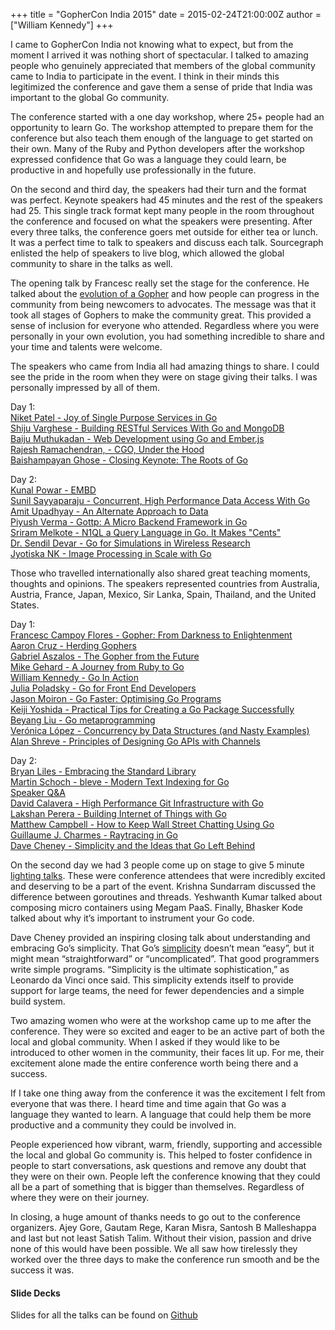 +++
title = "GopherCon India 2015"
date = 2015-02-24T21:00:00Z
author = ["William Kennedy"]
+++

I came to GopherCon India not knowing what to expect, but from the moment I arrived it was nothing short of spectacular. I talked to amazing people who genuinely appreciated that members of the global community came to India to participate in the event. I think in their minds this legitimized the conference and gave them a sense of pride that India was important to the global Go community.

The conference started with a one day workshop, where 25+ people had an opportunity to learn Go. The workshop attempted to prepare them for the conference but also teach them enough of the language to get started on their own. Many of the Ruby and Python developers after the workshop expressed confidence that Go was a language they could learn, be productive in and hopefully use professionally in the future.

On the second and third day, the speakers had their turn and the format was perfect. Keynote speakers had 45 minutes and the rest of the speakers had 25. This single track format kept many people in the room throughout the conference and focused on what the speakers were presenting. After every three talks, the conference goers met outside for either tea or lunch. It was a perfect time to talk to speakers and discuss each talk. Sourcegraph enlisted the help of speakers to live blog, which allowed the global community to share in the talks as well.

The opening talk by Francesc really set the stage for the conference. He talked about the [evolution of a Gopher](https://sourcegraph.com/blog/live/gopherconindia/111532276007) and how people can progress in the community from being newcomers to advocates. The message was that it took all stages of Gophers to make the community great. This provided a sense of inclusion for everyone who attended. Regardless where you were personally in your own evolution, you had something incredible to share and your time and talents were welcome.

The speakers who came from India all had amazing things to share. I could see the pride in the room when they were on stage giving their talks. I was personally impressed by all of them.

Day 1:  
[Niket Patel - Joy of Single Purpose Services in Go](https://sourcegraph.com/blog/live/gopherconindia/111545487187)  
[Shiju Varghese - Building RESTful Services With Go and MongoDB](https://sourcegraph.com/blog/live/gopherconindia/111559098474)  
[Baiju Muthukadan - Web Development using Go and Ember.js](https://sourcegraph.com/blog/live/gopherconindia/111591653516)  
[Rajesh Ramachendran, - CGO, Under the Hood](https://sourcegraph.com/blog/live/gopherconindia/111556333627)  
[Baishampayan Ghose - Closing Keynote: The Roots of Go](https://sourcegraph.com/blog/live/gopherconindia/111558905792)

Day 2:  
[Kunal Powar - EMBD](https://sourcegraph.com/blog/live/gopherconindia/111626334627)  
[Sunil Sayyaparaju - Concurrent, High Performance Data Access With Go](https://sourcegraph.com/blog/live/gopherconindia/111639383132)  
[Amit Upadhyay - An Alternate Approach to Data](https://sourcegraph.com/blog/live/gopherconindia/111638734932)  
[Piyush Verma - Gottp: A Micro Backend Framework in Go](https://sourcegraph.com/blog/live/gopherconindia/111634755317)  
[Sriram Melkote - N1QL a Query Language in Go. It Makes "Cents"](https://sourcegraph.com/blog/live/gopherconindia/111638091937)  
[Dr. Sendil Devar - Go for Simulations in Wireless Research](https://sourcegraph.com/blog/live/gopherconindia/111644026097)  
[Jyotiska NK - Image Processing in Scale with Go](https://sourcegraph.com/blog/live/gopherconindia/111648697747)

Those who travelled internationally also shared great teaching moments, thoughts and opinions. The speakers represented countries from Australia, Austria, France, Japan, Mexico, Sir Lanka, Spain, Thailand, and the United States.

Day 1:  
[Francesc Campoy Flores - Gopher: From Darkness to Enlightenment](https://sourcegraph.com/blog/live/gopherconindia/111532276007)  
[Aaron Cruz - Herding Gophers](https://sourcegraph.com/blog/live/gopherconindia/111535062177)  
[Gabriel Aszalos - The Gopher from the Future](https://sourcegraph.com/blog/live/gopherconindia/111538530397)  
[Mike Gehard - A Journey from Ruby to Go](https://sourcegraph.com/blog/live/gopherconindia/111541018462)  
[William Kennedy - Go In Action](https://sourcegraph.com/blog/live/gopherconindia/111541314197)  
[Julia Poladsky - Go for Front End Developers](https://sourcegraph.com/blog/live/gopherconindia/111544339452)  
[Jason Moiron - Go Faster: Optimising Go Programs](https://sourcegraph.com/blog/live/gopherconindia/111549295932)  
[Keiji Yoshida - Practical Tips for Creating a Go Package Successfully](https://sourcegraph.com/blog/live/gopherconindia/111549976927)  
[Beyang Liu - Go metaprogramming](https://sourcegraph.com/blog/live/gopherconindia/111554301542)  
[Verónica López - Concurrency by Data Structures (and Nasty Examples)](https://sourcegraph.com/blog/live/gopherconindia/111555835532)  
[Alan Shreve - Principles of Designing Go APIs with Channels](https://sourcegraph.com/blog/live/gopherconindia/111555846937s)

Day 2:  
[Bryan Liles - Embracing the Standard Library](https://sourcegraph.com/blog/live/gopherconindia/111625084902)  
[Martin Schoch - bleve - Modern Text Indexing for Go](https://sourcegraph.com/blog/live/gopherconindia/111637392272)  
[Speaker Q&A](https://sourcegraph.com/blog/live/gopherconindia/111653655537)  
[David Calavera - High Performance Git Infrastructure with Go](https://sourcegraph.com/blog/live/gopherconindia/111642525197)  
[Lakshan Perera - Building Internet of Things with Go](https://sourcegraph.com/blog/live/gopherconindia/111644528497)  
[Matthew Campbell - How to Keep Wall Street Chatting Using Go](https://sourcegraph.com/blog/live/gopherconindia/111645038222)  
[Guillaume J. Charmes - Raytracing in Go](https://sourcegraph.com/blog/live/gopherconindia/111649268512)  
[Dave Cheney - Simplicity and the Ideas that Go Left Behind](https://sourcegraph.com/blog/live/gopherconindia/111854129512)

On the second day we had 3 people come up on stage to give 5 minute [lighting talks](https://sourcegraph.com/blog/live/gopherconindia/111640712092). These were conference attendees that were incredibly excited and deserving to be a part of the event. Krishna Sundarram discussed the difference between goroutines and threads. Yeshwanth Kumar talked about composing micro containers using Megam PaaS. Finally, Bhasker Kode talked about why it’s important to instrument your Go code.

Dave Cheney provided an inspiring closing talk about understanding and embracing Go’s simplicity. That Go’s [simplicity](https://sourcegraph.com/blog/live/gopherconindia/111854129512) doesn’t mean “easy”, but it might mean “straightforward” or “uncomplicated”. That good programmers write simple programs. “Simplicity is the ultimate sophistication,” as Leonardo da Vinci once said. This simplicity extends itself to provide support for large teams, the need for fewer dependencies and a simple build system.

Two amazing women who were at the workshop came up to me after the conference. They were so excited and eager to be an active part of both the local and global community. When I asked if they would like to be introduced to other women in the community, their faces lit up. For me, their excitement alone made the entire conference worth being there and a success.

If I take one thing away from the conference it was the excitement I felt from everyone that was there. I heard time and time again that Go was a language they wanted to learn. A language that could help them be more productive and a community they could be involved in.

People experienced how vibrant, warm, friendly, supporting and accessible the local and global Go community is. This helped to foster confidence in people to start conversations, ask questions and remove any doubt that they were on their own. People left the conference knowing that they could all be a part of something that is bigger than themselves. Regardless of where they were on their journey.

In closing, a huge amount of thanks needs to go out to the conference organizers. Ajey Gore, Gautam Rege, Karan Misra, Santosh B Malleshappa and last but not least Satish Talim. Without their vision, passion and drive none of this would have been possible. We all saw how tirelessly they worked over the three days to make the conference run smooth and be the success it was.

#### Slide Decks

Slides for all the talks can be found on [Github](https://github.com/gopherconindia/talks)
